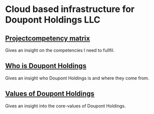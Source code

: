 # Cloud based infrastructure for Doupont Holdings LLC

## [Projectcompetency matrix](projectdocumentation/competencies.md)
Gives an insight on the competencies I need to fullfil.

## [Who is Doupont Holdings](projectdocumentation/history-doupont-holdings.md#who-is-doupont-holdings-llc)
Gives an insight who Doupont Holdings is and where they come from.

## [Values of Doupont Holdings](projectdocumentation/history-doupont-holdings.md#what-are-the-values-of-doupont-holdings)
Gives an insight into the core-values of Doupont Holdings.